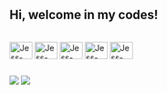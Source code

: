 ## Hi, welcome in my codes! 


  
</div>
  
 <div style="display: inline_block"><br>
  <img align="center" alt="Jess-Java" height="30" width="40" src="https://cdn.jsdelivr.net/gh/devicons/devicon/icons/java/java-original.svg"> 
  <img align="center" alt="Jess-Css" height="30" width="40" src="https://cdn.jsdelivr.net/gh/devicons/devicon/icons/css3/css3-original.svg">
  <img align="center" alt="Jess-Html" height="30" width="40" src="https://cdn.jsdelivr.net/gh/devicons/devicon/icons/html5/html5-original.svg"> 
  <img align="center" alt="Jess-Git" height="30" width="40" src="https://cdn.jsdelivr.net/gh/devicons/devicon/icons/git/git-original.svg">  
  <img align="center" alt="Jess-GitHub" height="30" width="40" src="https://cdn.jsdelivr.net/gh/devicons/devicon/icons/github/github-original.svg">
 </div>
   
  ##
  
  <div>
  <a href="https://www.linkedin.com/in/j%C3%A9ssica-nascimento-981b97206/" target="_blank"><img src="https://img.shields.io/badge/-LinkedIn-%230077B5?style=for-the-badge&logo=linkedin&logoColor=white" target="_blank"></a>  
    <a href = "mailto:jessicanascimento.dev@gmail.com"><img src="https://img.shields.io/badge/Gmail-D14836?style=for-the-badge&logo=gmail&logoColor=white" target="_blank"></a>
    </div>
  
  


